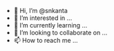 - 👋 Hi, I’m @snkanta
- 👀 I’m interested in ...
- 🌱 I’m currently learning ...
- 💞️ I’m looking to collaborate on ...
- 📫 How to reach me ...

<!---
snkanta/snkanta is a ✨ special ✨ repository because its `README.md` (this file) appears on your GitHub profile.
You can click the Preview link to take a look at your changes.
--->
